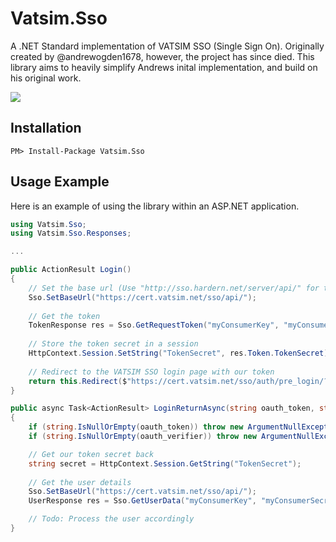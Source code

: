 # Vatsim.Sso
A .NET Standard implementation of VATSIM SSO (Single Sign On). Originally created by @andrewogden1678, however, the project has since died. This library aims to heavily simplify Andrews inital implementation, and build on his original work.

![](https://img.shields.io/nuget/dt/Vatsim.Sso.svg?style=flat)

## Installation
```
PM> Install-Package Vatsim.Sso
```

## Usage Example

Here is an example of using the library within an ASP.NET application.
```cs
using Vatsim.Sso;
using Vatsim.Sso.Responses;

...

public ActionResult Login()
{
    // Set the base url (Use "http://sso.hardern.net/server/api/" for testing and development)
    Sso.SetBaseUrl("https://cert.vatsim.net/sso/api/");
    
    // Get the token
    TokenResponse res = Sso.GetRequestToken("myConsumerKey", "myConsumerSecret", this.Url.Action("LoginReturnAsync", "Account", null, Uri.UriSchemeHttps));
    
    // Store the token secret in a session
    HttpContext.Session.SetString("TokenSecret", res.Token.TokenSecret);
    
    // Redirect to the VATSIM SSO login page with our token
    return this.Redirect($"https://cert.vatsim.net/sso/auth/pre_login/?oauth_token={res.Token.Token}");
}

public async Task<ActionResult> LoginReturnAsync(string oauth_token, string oauth_verifier)
{
    if (string.IsNullOrEmpty(oauth_token)) throw new ArgumentNullException(nameof(oauth_token));
    if (string.IsNullOrEmpty(oauth_verifier)) throw new ArgumentNullException(nameof(oauth_verifier));

    // Get our token secret back
    string secret = HttpContext.Session.GetString("TokenSecret");
    
    // Get the user details
	Sso.SetBaseUrl("https://cert.vatsim.net/sso/api/");
	UserResponse res = Sso.GetUserData("myConsumerKey", "myConsumerSecret", "https://cert.vatsim.net/sso/api/", oauth_verifier, oauth_token, secret);

	// Todo: Process the user accordingly
}
```
